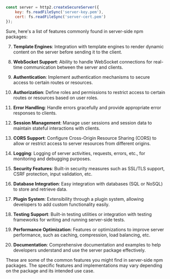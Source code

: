 
```js
const server = http2.createSecureServer({
    key: fs.readFileSync('server-key.pem'),
    cert: fs.readFileSync('server-cert.pem')
});
```

Sure, here's a list of features commonly found in server-side npm packages:

7. **Template Engines**: Integration with template engines to render dynamic content on the server before sending it to the client.

8. **WebSocket Support**: Ability to handle WebSocket connections for real-time communication between the server and clients.

9. **Authentication**: Implement authentication mechanisms to secure access to certain routes or resources.

10. **Authorization**: Define roles and permissions to restrict access to certain routes or resources based on user roles.

11. **Error Handling**: Handle errors gracefully and provide appropriate error responses to clients.

12. **Session Management**: Manage user sessions and session data to maintain stateful interactions with clients.

13. **CORS Support**: Configure Cross-Origin Resource Sharing (CORS) to allow or restrict access to server resources from different origins.

14. **Logging**: Logging of server activities, requests, errors, etc., for monitoring and debugging purposes.

15. **Security Features**: Built-in security measures such as SSL/TLS support, CSRF protection, input validation, etc.

16. **Database Integration**: Easy integration with databases (SQL or NoSQL) to store and retrieve data.

17. **Plugin System**: Extensibility through a plugin system, allowing developers to add custom functionality easily.

18. **Testing Support**: Built-in testing utilities or integration with testing frameworks for writing and running server-side tests.

19. **Performance Optimization**: Features or optimizations to improve server performance, such as caching, compression, load balancing, etc.

20. **Documentation**: Comprehensive documentation and examples to help developers understand and use the server package effectively.

These are some of the common features you might find in server-side npm packages. The specific features and implementations may vary depending on the package and its intended use case.
